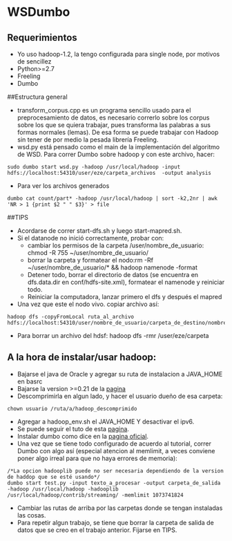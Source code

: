 # WSDumbo

## Requerimientos
* Yo uso hadoop-1.2, la tengo configurada para single node, por motivos de sencillez
* Python>=2.7
* Freeling
* Dumbo

##Estructura general
* transform_corpus.cpp es un programa sencillo usado para el preprocesamiento de datos, es necesario correrlo sobre los corpus sobre los que se quiera trabajar, pues transforma las palabras a sus formas normales (lemas). De esa forma se puede trabajar con Hadoop sin tener de por medio la pesada librería Freeling.
* wsd.py está pensado como el main de la implementación del algoritmo de WSD. Para correr Dumbo sobre hadoop y con este archivo, hacer:
```
sudo dumbo start wsd.py -hadoop /usr/local/hadoop -input hdfs://localhost:54310/user/eze/carpeta_archivos  -output analysis
```
* Para ver los archivos generados
```
dumbo cat count/part* -hadoop /usr/local/hadoop | sort -k2,2nr | awk 'NR > 1 {print $2 " " $3}' > file
```
##TIPS
* Acordarse de correr start-dfs.sh y luego start-mapred.sh.
* Si el datanode no inició correctamente, probar con:
    - cambiar los permisos de la carpeta /user/nombre_de_usuario: chmod -R 755 ~/user/nombre_de_usuario/
    - borrar la carpeta y formatear el nodo:rm -Rf ~/user/nombre_de_usuario/* && hadoop namenode -format
    - Detener todo, borrar el directorio de datos (se encuentra en dfs.data.dir en conf/hdfs-site.xml), formatear el namenode y reiniciar todo.
    - Reiniciar la computadora, lanzar primero el dfs y después el mapred
* Una vez que este el nodo vivo. copiar archivo así: 
```
hadoop dfs -copyFromLocal ruta_al_archivo hdfs://localhost:54310/user/nombre_de_usuario/carpeta_de_destino/nombre_archivo
```
* Para borrar un archivo del hdsf: hadoop dfs -rmr /user/eze/carpeta

## A la hora de instalar/usar hadoop:
* Bajarse el java de Oracle y agregar su ruta de instalacion a JAVA_HOME en basrc
* Bajarse la version >=0.21 de la [pagina](http://archive.apache.org/dist/hadoop/core/hadoop-0.21.0/)
* Descomprimirla en algun lado, y hacer el usuario dueño de esa carpeta: 
```
chown usuario /ruta/a/hadoop_descomprimido
```
* Agregar a hadoop_env.sh el JAVA_HOME Y desactivar el ipv6.
* Se puede seguir el tuto de esta [pagina](http://pushpalankajaya.blogspot.com.ar/2012/11/hadoop-single-node-set-up.html).
* Instalar dumbo como dice en la [pagina oficial](https://github.com/klbostee/dumbo/wiki/Building-and-installing).
* Una vez que se tiene todo configurado de acuerdo al tutorial, correr Dumbo con algo así (especial atencion al memlimit, a veces conviene poner algo irreal para que no haya errores de memoria):
```
/*La opcion hadooplib puede no ser necesaria dependiendo de la version de haddop que se esté usando*/
dumbo start test.py -input texto_a_procesar -output carpeta_de_salida -hadoop /usr/local/hadoop -hadooplib /usr/local/hadoop/contrib/streaming/ -memlimit 1073741824
```
* Cambiar las rutas de arriba por las carpetas donde se tengan instaladas las cosas.
* Para repetir algun trabajo, se tiene que borrar la carpeta de salida de datos que se creo en el trabajo anterior. Fijarse en TIPS.

